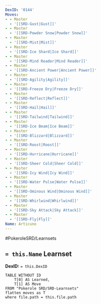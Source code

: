 ```yaml
---
DexID: '0144'
Moves:
- - Master
  - '[[SRD-Gust|Gust]]'
- - Master
  - '[[SRD-Powder Snow|Powder Snow]]'
- - Master
  - '[[SRD-Mist|Mist]]'
- - Master
  - '[[SRD-Ice Shard|Ice Shard]]'
- - Master
  - '[[SRD-Mind Reader|Mind Reader]]'
- - Master
  - '[[SRD-Ancient Power|Ancient Power]]'
- - Master
  - '[[SRD-Agility|Agility]]'
- - Master
  - '[[SRD-Freeze Dry|Freeze Dry]]'
- - Master
  - '[[SRD-Reflect|Reflect]]'
- - Master
  - '[[SRD-Hail|Hail]]'
- - Master
  - '[[SRD-Tailwind|Tailwind]]'
- - Master
  - '[[SRD-Ice Beam|Ice Beam]]'
- - Master
  - '[[SRD-Blizzard|Blizzard]]'
- - Master
  - '[[SRD-Roost|Roost]]'
- - Master
  - '[[SRD-Hurricane|Hurricane]]'
- - Master
  - '[[SRD-Sheer Cold|Sheer Cold]]'
- - Master
  - '[[SRD-Icy Wind|Icy Wind]]'
- - Master
  - '[[SRD-Water Pulse|Water Pulse]]'
- - Master
  - '[[SRD-Ominous Wind|Ominous Wind]]'
- - Master
  - '[[SRD-Whirlwind|Whirlwind]]'
- - Master
  - '[[SRD-Sky Attack|Sky Attack]]'
- - Master
  - '[[SRD-Fly|Fly]]'
Name: Articuno
---
```


#PokeroleSRD/Learnsets

## `= this.Name` Learnset

**DexID:** `= this.DexID`

```dataview
TABLE WITHOUT ID
    T[0] AS Learned,
    T[1] AS Move
FROM "Pokerole SRD/SRD-Learnsets"
flatten moves as T
where file.path = this.file.path
```
